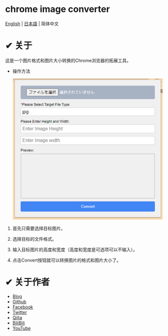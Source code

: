 # chrome image converter

[English](./README.md) | [日本語](./README_jp.md) | 简体中文

# ✔ 关于

这是一个图片格式和图片大小转换的Chrome浏览器的拓展工具。

- 操作方法

  ![image](./pic/image.png)

1. 首先只需要选择目标图片。

2. 选择目标的文件格式。

3. 输入目标图片的高度和宽度（高度和宽度是可选项可以不输入）。

4. 点击Convert按钮就可以转换图片的格式和图片大小了。



# ✔ 关于作者

- [Blog](https://seiri-blog.github.io)
- [Github](https://github.com/RyuSeiri)
- [Facebook](https://www.facebook.com/people/Ryu-Seiri/100087864783411)
- [Twitter](https://twitter.com/Seiriryu)
- [Qiita](https://qiita.com/Seiri)
- [BiliBili](https://space.bilibili.com/140506788)
- [YouTube](https://www.youtube.com/channel/UCph3vDUIHt68iR0vtHbChaw)
